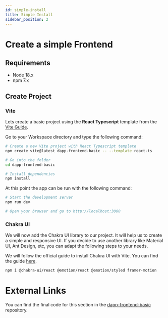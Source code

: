 ```yaml
---
id: simple-install
title: Simple Install
sidebar_position: 2
---
```


# Create a simple Frontend

## Requirements

- Node 18.x
- npm 7.x

## Create Project

### Vite

Lets create a basic project using the **React Typescript** template from the [Vite Guide](https://vitejs.dev/guide/#scaffolding-your-first-vite-project). 

Go to your Workspace directory and type the following command:

```bash
# Create a new Vite project with React Typescript template 
npm create vite@latest dapp-frontend-basic -- --template react-ts

# Go into the folder
cd dapp-frontend-basic

# Install dependencies
npm install
```

At this point the app can be run with the following command:

```bash
# Start the development server
npm run dev

# Open your browser and go to http://localhost:3000
```


### Chakra UI

We will now add the Chakra UI library to our project. It will help us to create a simple and responsive UI.
If you decide to use another library like Material UI, Ant Design, etc, you can adapt the following steps to your needs.

We will follow the official guide to install Chakra UI with Vite. You can find the guide [here](https://v2.chakra-ui.com/getting-started/vite-guide).

```bash
npm i @chakra-ui/react @emotion/react @emotion/styled framer-motion
```

# External Links

You can find the final code for this section in the [dapp-frontend-basic](https://github/phybyte/dapp-template-basic) repository.